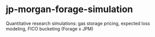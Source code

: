 # jp-morgan-forage-simulation
Quantitative research simulations: gas storage pricing, expected loss modeling, FICO bucketing (Forage x JPM)
